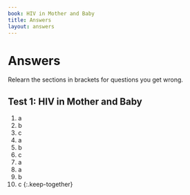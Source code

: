 ```yaml
---
book: HIV in Mother and Baby
title: Answers
layout: answers
---
```


# Answers

Relearn the sections in brackets for questions you get wrong.

## Test 1: HIV in Mother and Baby

1.	a
2.	b
3.	c
4.	a
5.	b
6.	c
7.	a
8.	a
9.	b
10.	c
{:.keep-together}
